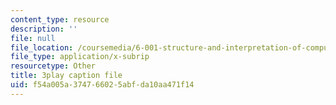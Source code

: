 ```yaml
---
content_type: resource
description: ''
file: null
file_location: /coursemedia/6-001-structure-and-interpretation-of-computer-programs-spring-2005/f54a005a374766025abfda10aa471f14_rCqMiPk1BJE.srt
file_type: application/x-subrip
resourcetype: Other
title: 3play caption file
uid: f54a005a-3747-6602-5abf-da10aa471f14
---
```

